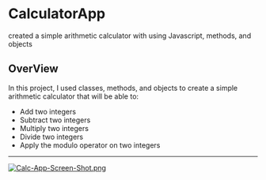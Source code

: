 # CalculatorApp
 created a simple arithmetic calculator with using  Javascript, methods, and objects 
 
## OverView
In this project, I used classes, methods, and objects to create a simple arithmetic calculator that will be able to:

- Add two integers
- Subtract two integers
- Multiply two integers
- Divide two integers
- Apply the modulo operator on two integers

---

[![Calc-App-Screen-Shot.png](https://i.postimg.cc/tgy4vKMw/Calc-App-Screen-Shot.png)](https://postimg.cc/RWsmND9L)

